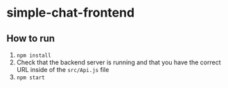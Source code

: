 # simple-chat-frontend

## How to run
1. `npm install`
2. Check that the backend server is running and that you have the correct URL inside of the `src/Api.js` file
3. `npm start`

